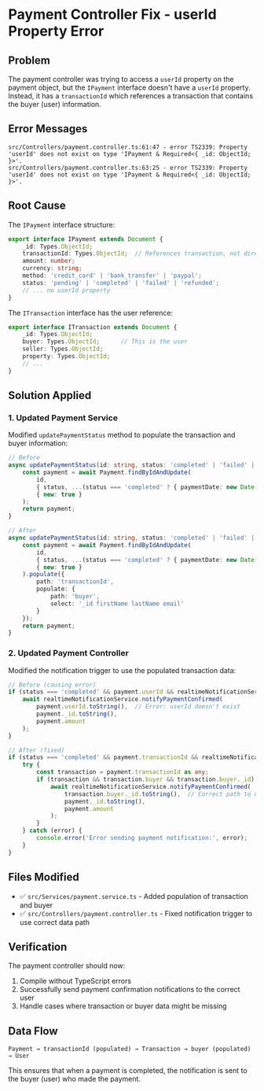 # Payment Controller Fix - userId Property Error

## Problem
The payment controller was trying to access a `userId` property on the payment object, but the `IPayment` interface doesn't have a `userId` property. Instead, it has a `transactionId` which references a transaction that contains the buyer (user) information.

## Error Messages
```
src/Controllers/payment.controller.ts:61:47 - error TS2339: Property 'userId' does not exist on type 'IPayment & Required<{ _id: ObjectId; }>'.
src/Controllers/payment.controller.ts:63:25 - error TS2339: Property 'userId' does not exist on type 'IPayment & Required<{ _id: ObjectId; }>'.
```

## Root Cause
The `IPayment` interface structure:
```typescript
export interface IPayment extends Document {
    _id: Types.ObjectId;
    transactionId: Types.ObjectId;  // References transaction, not direct user
    amount: number;
    currency: string;
    method: 'credit_card' | 'bank_transfer' | 'paypal';
    status: 'pending' | 'completed' | 'failed' | 'refunded';
    // ... no userId property
}
```

The `ITransaction` interface has the user reference:
```typescript
export interface ITransaction extends Document {
    _id: Types.ObjectId;
    buyer: Types.ObjectId;      // This is the user
    seller: Types.ObjectId;
    property: Types.ObjectId;
    // ...
}
```

## Solution Applied

### 1. Updated Payment Service
Modified `updatePaymentStatus` method to populate the transaction and buyer information:

```typescript
// Before
async updatePaymentStatus(id: string, status: 'completed' | 'failed' | 'refunded') {
    const payment = await Payment.findByIdAndUpdate(
        id,
        { status, ...(status === 'completed' ? { paymentDate: new Date() } : {}) },
        { new: true }
    );
    return payment;
}

// After
async updatePaymentStatus(id: string, status: 'completed' | 'failed' | 'refunded') {
    const payment = await Payment.findByIdAndUpdate(
        id,
        { status, ...(status === 'completed' ? { paymentDate: new Date() } : {}) },
        { new: true }
    ).populate({
        path: 'transactionId',
        populate: {
            path: 'buyer',
            select: '_id firstName lastName email'
        }
    });
    return payment;
}
```

### 2. Updated Payment Controller
Modified the notification trigger to use the populated transaction data:

```typescript
// Before (causing error)
if (status === 'completed' && payment.userId && realtimeNotificationService) {
    await realtimeNotificationService.notifyPaymentConfirmed(
        payment.userId.toString(),  // Error: userId doesn't exist
        payment._id.toString(),
        payment.amount
    );
}

// After (fixed)
if (status === 'completed' && payment.transactionId && realtimeNotificationService) {
    try {
        const transaction = payment.transactionId as any;
        if (transaction && transaction.buyer && transaction.buyer._id) {
            await realtimeNotificationService.notifyPaymentConfirmed(
                transaction.buyer._id.toString(),  // Correct path to user ID
                payment._id.toString(),
                payment.amount
            );
        }
    } catch (error) {
        console.error('Error sending payment notification:', error);
    }
}
```

## Files Modified
- ✅ `src/Services/payment.service.ts` - Added population of transaction and buyer
- ✅ `src/Controllers/payment.controller.ts` - Fixed notification trigger to use correct data path

## Verification
The payment controller should now:
1. Compile without TypeScript errors
2. Successfully send payment confirmation notifications to the correct user
3. Handle cases where transaction or buyer data might be missing

## Data Flow
```
Payment → transactionId (populated) → Transaction → buyer (populated) → User
```

This ensures that when a payment is completed, the notification is sent to the buyer (user) who made the payment.
